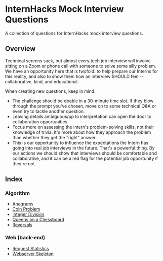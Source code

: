 # InternHacks Mock Interview Questions

A collection of questions for InternHacks mock interview questions.

## Overview

Technical screens suck, but almost every tech job interview will involve sitting on a Zoom or phone call with someone to solve some silly problem. We have an opportunity here that is twofold: to help prepare our Interns for this reality, and also to show them how an interview SHOULD feel -- collaborative, kind, and educational.

When creating new questions, keep in mind:

- The challenge should be doable in a 30-minute time slot. If they blow through the prompt you've chosen, move on to some technical Q&A or even try to tackle another question.
- Leaving details ambiguous/up to interpretation can open the door to collaboration opportunities.
- Focus more on assessing the intern's problem-solving skills, not their knowledge of trivia. It's more about how they approach the problem than whether they get the "right" answer.
- This is our opportunity to influence the expectations the Intern has going into real job interviews in the future. That's a powerful thing. By our actions we should show that interviews should be comfortable and collaborative, and it can be a red flag for the potential job opportunity if they're not.

## Index

### Algorithm

- [Anagrams](algorithm/anagrams.md)
- [Coin Problem](algorithm/coin-problem.md)
- [Integer Division](algorithm/integer-division.md)
- [Queens on a Chessboard](algorithm/queens-on-a-chessboard.md)
- [Reversals](algorithm/reversals.md)

### Web (back-end)

- [Request Statistics](web-backend/request-statistics.md)
- [Webserver Skeleton](web-backend/webserver-skeleton.md)
